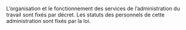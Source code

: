 L’organisation et le fonctionnement des services de l’administration du travail sont fixés par décret.
Les statuts des personnels de cette administration sont fixés par la loi.
